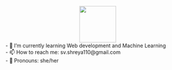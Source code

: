 <div id="header" align="center">
  <img src="https://media.giphy.com/media/M9gbBd9nbDrOTu1Mqx/giphy.gif" width="100"/>
</div>
- 🌱 I’m currently learning Web development and Machine Learning<br>
- 📫 How to reach me: sv.shreya110@gmail.com<br>
- 🌝 Pronouns: she/her
